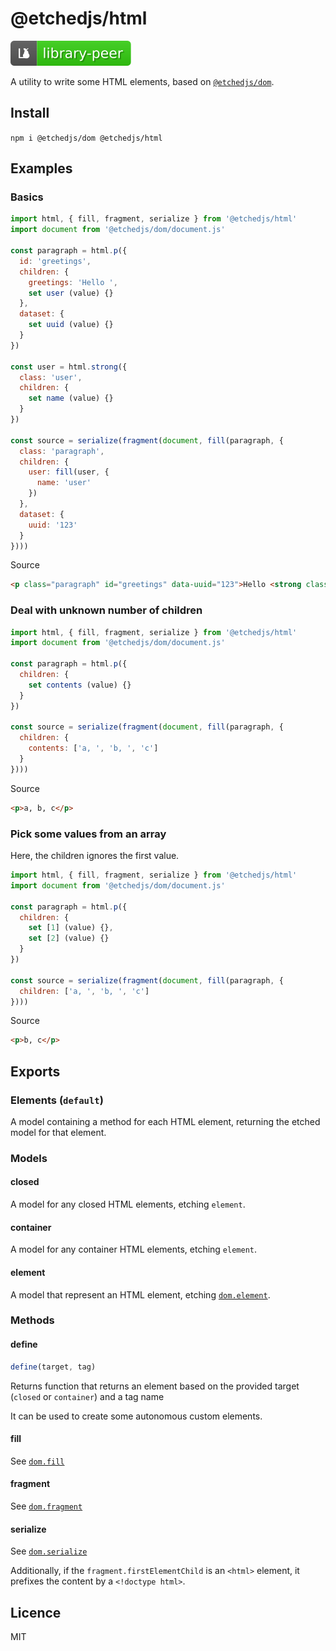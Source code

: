 # @etchedjs/html

[![](https://raw.githubusercontent.com/Lcfvs/library-peer/main/badge.svg)](https://github.com/Lcfvs/library-peer#readme)

A utility to write some HTML elements, based on [`@etchedjs/dom`](../dom).


## Install

`npm i @etchedjs/dom @etchedjs/html`


## Examples

### Basics

```js
import html, { fill, fragment, serialize } from '@etchedjs/html'
import document from '@etchedjs/dom/document.js'

const paragraph = html.p({
  id: 'greetings',
  children: {
    greetings: 'Hello ',
    set user (value) {}
  },
  dataset: {
    set uuid (value) {}
  }
})

const user = html.strong({
  class: 'user',
  children: {
    set name (value) {}
  }
})

const source = serialize(fragment(document, fill(paragraph, {
  class: 'paragraph',
  children: {
    user: fill(user, {
      name: 'user'
    })
  },
  dataset: {
    uuid: '123'
  }
})))
```

Source

```html
<p class="paragraph" id="greetings" data-uuid="123">Hello <strong class="user">user</strong></p>
```

### Deal with unknown number of children

```js
import html, { fill, fragment, serialize } from '@etchedjs/html'
import document from '@etchedjs/dom/document.js'

const paragraph = html.p({
  children: {
    set contents (value) {}
  }
})

const source = serialize(fragment(document, fill(paragraph, {
  children: {
    contents: ['a, ', 'b, ', 'c']
  }
})))
```

Source

```html
<p>a, b, c</p>
```

### Pick some values from an array

Here, the children ignores the first value.

```js
import html, { fill, fragment, serialize } from '@etchedjs/html'
import document from '@etchedjs/dom/document.js'

const paragraph = html.p({
  children: {
    set [1] (value) {},
    set [2] (value) {}
  }
})

const source = serialize(fragment(document, fill(paragraph, {
  children: ['a, ', 'b, ', 'c']
})))
```

Source

```html
<p>b, c</p>
```


## Exports

### Elements (`default`)

A model containing a method for each HTML element, returning the etched model for that element.


### Models

#### closed

A model for any closed HTML elements, etching `element`.


#### container

A model for any container HTML elements, etching `element`.


#### element

A model that represent an HTML element, etching [`dom.element`](https://github.com/etchedjs/dom#element).


### Methods

#### define

```js
define(target, tag)
```

Returns function that returns an element based on the provided target (`closed` or `container`) and a tag name

It can be used to create some autonomous custom elements.


#### fill

See [`dom.fill`](https://github.com/etchedjs/dom#fill)


#### fragment

See [`dom.fragment`](https://github.com/etchedjs/dom#fragment)


#### serialize

See [`dom.serialize`](https://github.com/etchedjs/dom#serialize)

Additionally, if the `fragment.firstElementChild` is an `<html>` element, it prefixes the content by a `<!doctype html>`.


## Licence

MIT
